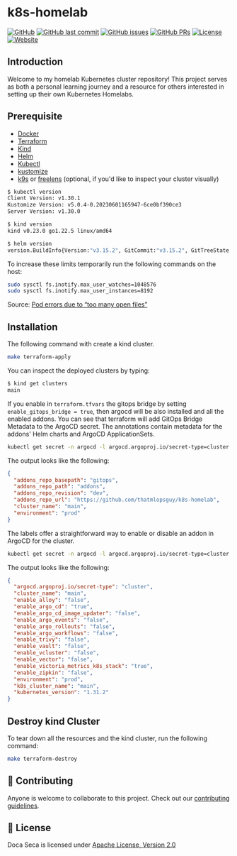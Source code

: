# k8s-homelab

[![GitHub](https://img.shields.io/github/stars/thatmlopsguy/k8s-homelab?style=flat&label=GitHub%20%E2%AD%90)](https://github.com/thatmlopsguy/k8s-homelab)
[![GitHub last commit](https://img.shields.io/github/last-commit/thatmlopsguy/k8s-homelab.svg)](https://github.com/thatmlopsguy/k8s-homelab/commits/main)
[![GitHub issues](https://img.shields.io/github/issues/thatmlopsguy/k8s-homelab.svg)](https://github.com/thatmlopsguy/k8s-homelab/issues)
[![GitHub PRs](https://img.shields.io/github/issues-pr/thatmlopsguy/k8s-homelab)](https://github.com/thatmlopsguy/k8s-homelab/pulls)
[![License](https://img.shields.io/badge/License-Apache%202.0-blue.svg)](https://github.com/thatmlopsguy/k8s-homelab/blob/dev/LICENSE)
[![Website](https://img.shields.io/website-up-down-green-red/http/shields.io.svg)](https://thatmlopsguy.github.io/k8s-homelab/)

## Introduction

Welcome to my homelab Kubernetes cluster repository! This project serves as both a personal learning journey and a
resource for others interested in setting up their own Kubernetes Homelabs.

## Prerequisite

* [Docker](https://www.docker.com/)
* [Terraform](https://www.terraform.io/)
* [Kind](https://kind.sigs.k8s.io/docs/user/quick-start/)
* [Helm](https://helm.sh/docs/intro/install/)
* [Kubectl](https://kubernetes.io/docs/tasks/tools/)
* [kustomize](https://kustomize.io/)
* [k9s](https://k9scli.io/) or [freelens](https://github.com/freelensapp/freelens) (optional, if you'd like to inspect your cluster visually)

```sh
$ kubectl version
Client Version: v1.30.1
Kustomize Version: v5.0.4-0.20230601165947-6ce0bf390ce3
Server Version: v1.30.0

$ kind version
kind v0.23.0 go1.22.5 linux/amd64

$ helm version
version.BuildInfo{Version:"v3.15.2", GitCommit:"v3.15.2", GitTreeState:"", GoVersion:"go1.22.5"}
```

To increase these limits temporarily run the following commands on the host:

```sh
sudo sysctl fs.inotify.max_user_watches=1048576
sudo sysctl fs.inotify.max_user_instances=8192
```

Source: [Pod errors due to “too many open files”](https://kind.sigs.k8s.io/docs/user/known-issues/#pod-errors-due-to-too-many-open-files)

## Installation

The following command with create a kind cluster.

```sh
make terraform-apply
```

You can inspect the deployed clusters by typing:

```sh
$ kind get clusters
main
```

If you enable in `terraform.tfvars` the gitops bridge by setting `enable_gitops_bridge = true`, then argocd will be also
installed and all the enabled addons. You can see that terraform will add GitOps Bridge Metadata to the ArgoCD secret.
The annotations contain metadata for the addons' Helm charts and ArgoCD ApplicationSets.

```sh
kubectl get secret -n argocd -l argocd.argoproj.io/secret-type=cluster -o json | jq '.items[0].metadata.annotations'
```

The output looks like the following:

```json
{
  "addons_repo_basepath": "gitops",
  "addons_repo_path": "addons",
  "addons_repo_revision": "dev",
  "addons_repo_url": "https://github.com/thatmlopsguy/k8s-homelab",
  "cluster_name": "main",
  "environment": "prod"
}
```

The labels offer a straightforward way to enable or disable an addon in ArgoCD for the cluster.

```sh
kubectl get secret -n argocd -l argocd.argoproj.io/secret-type=cluster -o json | jq '.items[0].metadata.labels'
```

The output looks like the following:

```json
{
  "argocd.argoproj.io/secret-type": "cluster",
  "cluster_name": "main",
  "enable_alloy": "false",
  "enable_argo_cd": "true",
  "enable_argo_cd_image_updater": "false",
  "enable_argo_events": "false",
  "enable_argo_rollouts": "false",
  "enable_argo_workflows": "false",
  "enable_trivy": "false",
  "enable_vault": "false",
  "enable_vcluster": "false",
  "enable_vector": "false",
  "enable_victoria_metrics_k8s_stack": "true",
  "enable_zipkin": "false",
  "environment": "prod",
  "k8s_cluster_name": "main",
  "kubernetes_version": "1.31.2"
}
```

## Destroy kind Cluster

To tear down all the resources and the kind cluster, run the following command:

```sh
make terraform-destroy
```

## :handshake: Contributing

Anyone is welcome to collaborate to this project. Check out our [contributing guidelines](CONTRIBUTING.md).

## :bookmark: License
 
Doca Seca is licensed under [Apache License, Version 2.0](LICENSE)